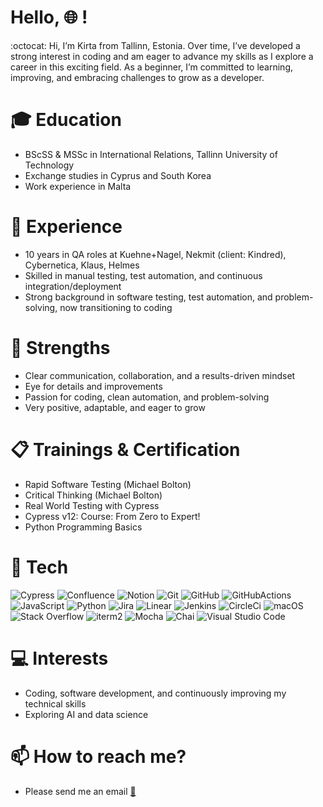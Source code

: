 # Hello, :globe_with_meridians: !

:octocat: Hi, I’m Kirta from Tallinn, Estonia. Over time, I’ve developed a strong interest in coding and am eager to advance my skills as I explore a career in this exciting field. As a beginner, I’m committed to learning, improving, and embracing challenges to grow as a developer.

# 🎓 Education

  - BScSS & MSSc in International Relations, Tallinn University of Technology
  - Exchange studies in Cyprus and South Korea
  - Work experience in Malta

# 💼 Experience

 - 10 years in QA roles at Kuehne+Nagel, Nekmit (client: Kindred), Cybernetica, Klaus, Helmes
 - Skilled in manual testing, test automation, and continuous integration/deployment
 - Strong background in software testing, test automation, and problem-solving, now transitioning to coding

# 🎯 Strengths

- Clear communication, collaboration, and a results-driven mindset
- Eye for details and improvements
- Passion for coding, clean automation, and problem-solving
- Very positive, adaptable, and eager to grow
  
# 📋 Trainings & Certification

- Rapid Software Testing (Michael Bolton)
- Critical Thinking (Michael Bolton)
- Real World Testing with Cypress
- Cypress v12: Course: From Zero to Expert!
- Python Programming Basics

# :rocket: Tech

<p>
<img alt="Cypress" src="https://img.shields.io/badge/cypress-000000?logo=cypress&logoColor=white&style=for-the-badge" />
<img alt="Confluence" src="https://img.shields.io/badge/confluence-172B4D?logo=confluence&logoColor=white&style=for-the-badge" />
<img alt="Notion" src="https://img.shields.io/badge/notion-000000?logo=notion&logoColor=white&style=for-the-badge" />
<img alt="Git" src="https://img.shields.io/badge/git-F05032?logo=Git&logoColor=white&style=for-the-badge" />
<img alt="GitHub" src="https://img.shields.io/badge/github-181717?logo=github&logoColor=white&style=for-the-badge" />
<img alt="GitHubActions" src="https://img.shields.io/badge/github-actions-2088FF?logo=github-actions&logoColor=white&style=for-the-badge" />
<img alt="JavaScript" src="https://img.shields.io/badge/JavaScript-323330?logo=javascript&logoColor=F7DF1E&style=for-the-badge" />
<img alt="Python" src="https://img.shields.io/badge/python-000000?logo=python&logoColor=white&style=for-the-badge" />
<img alt="Jira" src="https://img.shields.io/badge/jira-0052CC?logo=jira&logoColor=white&style=for-the-badge" />
<img alt="Linear" src="https://img.shields.io/badge/linear-800080?logo=linear&logoColor=white&style=for-the-badge" />
<img alt="Jenkins" src="https://img.shields.io/badge/jenkins-181717?logo=jenkins&logoColor=white&style=for-the-badge" />
<img alt="CircleCi" src="https://img.shields.io/badge/circleci-181717?logo=circleci&logoColor=white&style=for-the-badge" />
<img alt="macOS" src="https://img.shields.io/badge/macos-FFFF00?logo=macos&logoColor=black&style=for-the-badge" />
<img alt="Stack Overflow" src="https://img.shields.io/badge/Stack_Overflow-F58025?logo=stack-overflow&logoColor=white&style=for-the-badge" />
<img alt="iterm2" src="https://img.shields.io/badge/iterm2-000000?logo=iterm2&logoColor=white&style=for-the-badge" />
<img alt="Mocha" src="https://img.shields.io/badge/mocha-8D6748?logo=mocha&logoColor=white&style=for-the-badge" />
<img alt="Chai" src="https://img.shields.io/badge/chai-A30701?logo=chai&logoColor=white&style=for-the-badge" />
<img alt="Visual Studio Code" src="https://img.shields.io/badge/Visual_Studio_Code-007ACC?logo=visual-studio-code&logoColor=white&style=for-the-badge" /> 
</p>

# 💻 Interests

- Coding, software development, and continuously improving my technical skills
- Exploring AI and data science

# :mailbox: How to reach me?

- Please send me an email <a href="mailto:kirtalindakarits@icloud.com">:email:</a>
